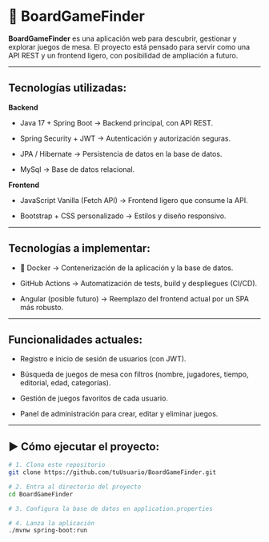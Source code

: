 # 🎲 BoardGameFinder 

**BoardGameFinder** es una aplicación web para descubrir, gestionar y explorar juegos de mesa.
El proyecto está pensado para servir como una API REST y un frontend ligero, con posibilidad de ampliación a futuro.

---

## Tecnologías utilizadas:

**Backend**

- Java 17 + Spring Boot → Backend principal, con API REST.

- Spring Security + JWT → Autenticación y autorización seguras.

- JPA / Hibernate → Persistencia de datos en la base de datos.

- MySql → Base de datos relacional.

**Frontend**

- JavaScript Vanilla (Fetch API) → Frontend ligero que consume la API.

- Bootstrap + CSS personalizado → Estilos y diseño responsivo.

---

## Tecnologías a implementar:

- 🐳 Docker → Contenerización de la aplicación y la base de datos.

- GitHub Actions → Automatización de tests, build y despliegues (CI/CD).

- Angular (posible futuro) → Reemplazo del frontend actual por un SPA más robusto.

---

## Funcionalidades actuales:

- Registro e inicio de sesión de usuarios (con JWT).

- Búsqueda de juegos de mesa con filtros (nombre, jugadores, tiempo, editorial, edad, categorías).

- Gestión de juegos favoritos de cada usuario.

- Panel de administración para crear, editar y eliminar juegos.

---

## ▶️ Cómo ejecutar el proyecto:

```bash
# 1. Clona este repositorio
git clone https://github.com/tuUsuario/BoardGameFinder.git  

# 2. Entra al directorio del proyecto
cd BoardGameFinder  

# 3. Configura la base de datos en application.properties  

# 4. Lanza la aplicación
./mvnw spring-boot:run 
